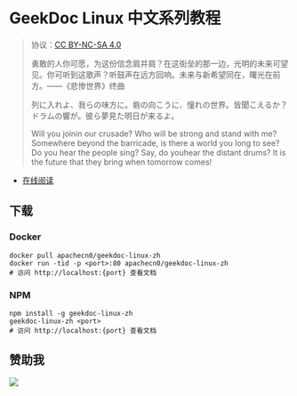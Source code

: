 # GeekDoc Linux 中文系列教程

> 协议：[CC BY-NC-SA 4.0](http://creativecommons.org/licenses/by-nc-sa/4.0/)
> 
> 勇敢的人你可愿，为这份信念肩并肩？在这街垒的那一边，光明的未来可望见。你可听到这歌声？听鼓声在远方回响。未来与新希望同在，曙光在前方。——《悲惨世界》终曲
> 
> 列に入れよ、我らの味方に。砦の向こうに、憧れの世界。皆聞こえるか？ドラムの響が。彼ら夢見た明日が来るよ。
> 
> Will you joinin our crusade? Who will be strong and stand with me? Somewhere beyond the barricade, is there a world you long to see? Do you hear the people sing? Say, do youhear the distant drums? It is the future that they bring when tomorrow comes!

* [在线阅读](https://gdlinux.flygon.net)
## 下载

### Docker

```
docker pull apachecn0/geekdoc-linux-zh
docker run -tid -p <port>:80 apachecn0/geekdoc-linux-zh
# 访问 http://localhost:{port} 查看文档
```

### NPM

```
npm install -g geekdoc-linux-zh
geekdoc-linux-zh <port>
# 访问 http://localhost:{port} 查看文档
```

## 赞助我

![](https://img-blog.csdnimg.cn/20200112005920729.png)
